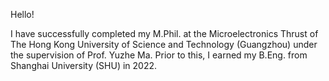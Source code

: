 Hello!

I have successfully completed my M.Phil. at the Microelectronics Thrust of The Hong Kong University of Science and Technology (Guangzhou) under the supervision of Prof. Yuzhe Ma. Prior to this, I earned my B.Eng. from Shanghai University (SHU) in 2022.
